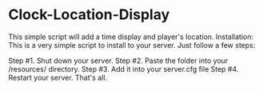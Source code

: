 # Clock-Location-Display
This simple script will add a time display and player's location.
Installation:
This is a very simple script to install to your server. Just follow a few steps:

Step #1. Shut down your server.
Step #2. Paste the folder into your /resources/ directory.
Step #3. Add it into your server.cfg file
Step #4. Restart your server.
That's all.
